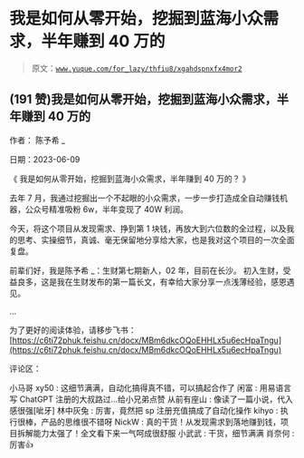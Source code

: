 # 我是如何从零开始，挖掘到蓝海小众需求，半年赚到 40 万的

> 原文：[`www.yuque.com/for_lazy/thfiu8/xgahdspnxfx4mor2`](https://www.yuque.com/for_lazy/thfiu8/xgahdspnxfx4mor2)



## (191 赞)我是如何从零开始，挖掘到蓝海小众需求，半年赚到 40 万的 

作者： 陈予希 _ 

日期：2023-06-09 

《 我是如何从零开始，挖掘到蓝海小众需求，半年赚到 40 万的？ 》 

去年 7 月，我通过挖掘出一个不起眼的小众需求，一步一步打造成全自动赚钱机器，公众号精准吸粉 6w，半年变现了 40W 利润。 

今天，将这个项目从发现需求、挣到第 1 块钱，再放大到六位数的全过程，以及我的思考、实操细节，真诚、毫无保留地分享给大家，也是我对这个项目的一次全面复盘。 

前辈们好，我是陈予希 _：生财第七期新人，02 年，目前在长沙。 初入生财，受益良多，这是我在生财发布的第一篇长文，有幸给大家分享一点浅薄经验，感恩遇见。 

... 

为了更好的阅读体验，请移步飞书：[https://c6ti72phuk.feishu.cn/docx/MBm6dkcOQoEHHLx5u6ecHpaTngu](https://c6ti72phuk.feishu.cn/docx/MBm6dkcOQoEHHLx5u6ecHpaTngu) 

评论区： 

小马哥 xy50 : 这细节满满，自动化搞得真不错，可以搞起合作了 闲富 : 用易语言写 ChatGPT 注册的大叔路过...给小兄弟点赞 从前有座山 : 像读了一篇小说，代入感很强[呲牙] 林中灰兔 : 厉害，竟然把 sp 注册充值搞成了自动化操作 kihyo : 执行很棒，产品的思维很不错呀 NickW : 真的干货！从发现需求到落地赚到钱，项目拆解能力太强了！全文看下来一气呵成很舒服 小武武 : 干货，细节满满 肖奈何 : 厉害👍